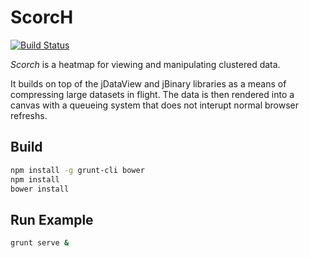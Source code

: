 # ScorcH

[![Build Status](http://nube.systemsbiology.net/github.com/rbkreisberg/scorch/status.svg?branch=master)](http://nube.systemsbiology.net/github.com/rbkreisberg/scorch)

*Scorch* is a heatmap for viewing and manipulating clustered data.

It builds on top of the jDataView and jBinary libraries as a means of compressing large datasets in flight.  The data is then rendered into
a canvas with a queueing system that does not interupt normal browser refreshs.

## Build

```bash
npm install -g grunt-cli bower
npm install
bower install
```

## Run Example

```bash
grunt serve &
```
